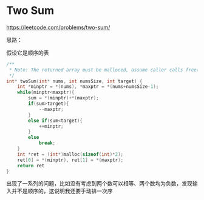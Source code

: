 # Two Sum

https://leetcode.com/problems/two-sum/

思路：

假设它是顺序的表

```c
/**
 * Note: The returned array must be malloced, assume caller calls free().
 */
int* twoSum(int* nums, int numsSize, int target) {
    int *minptr = *(nums), *maxptr = *(nums+numsSize-1);
    while(minptr<maxptr){
        sum = *(minptr)+*(maxptr);
        if(sum>target){
            --maxptr;
        }
        else if(sum<target){
            ++minptr;
        }
        else
            break;
    }
    int *ret = (int*)malloc(sizeof(int)*2);
    ret[0] = *(minptr), ret[1] = *(maxptr);
    return ret
}
```

出现了一系列的问题，比如没有考虑到两个数可以相等、两个数均为负数，发现输入并不是顺序的，这说明我还要手动排一次序